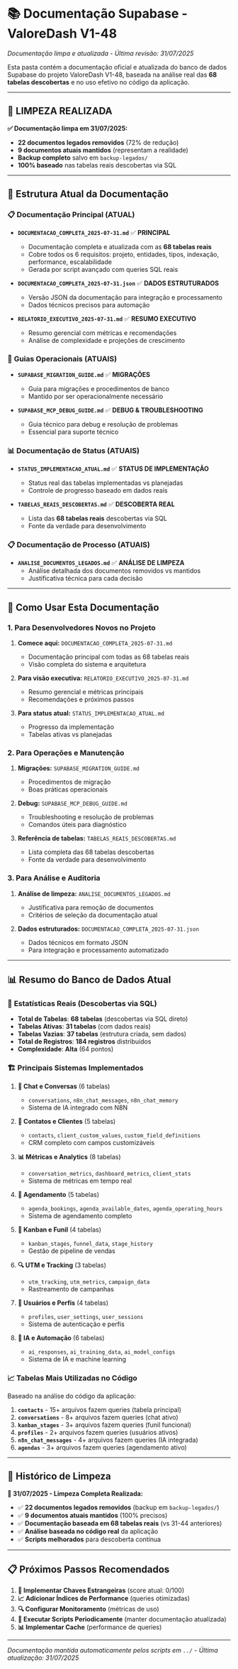 # 📚 Documentação Supabase - ValoreDash V1-48

*Documentação limpa e atualizada - Última revisão: 31/07/2025*

Esta pasta contém a documentação oficial e atualizada do banco de dados Supabase do projeto ValoreDash V1-48, baseada na análise real das **68 tabelas descobertas** e no uso efetivo no código da aplicação.

---

## 🧹 **LIMPEZA REALIZADA**

**✅ Documentação limpa em 31/07/2025:**
- **22 documentos legados removidos** (72% de redução)
- **9 documentos atuais mantidos** (representam a realidade)
- **Backup completo** salvo em `backup-legados/`
- **100% baseado** nas tabelas reais descobertas via SQL

---

## 📁 Estrutura Atual da Documentação

### 📋 **Documentação Principal (ATUAL)**

- **`DOCUMENTACAO_COMPLETA_2025-07-31.md`** ✅ **PRINCIPAL**
  - Documentação completa e atualizada com as **68 tabelas reais**
  - Cobre todos os 6 requisitos: projeto, entidades, tipos, indexação, performance, escalabilidade
  - Gerada por script avançado com queries SQL reais

- **`DOCUMENTACAO_COMPLETA_2025-07-31.json`** ✅ **DADOS ESTRUTURADOS**
  - Versão JSON da documentação para integração e processamento
  - Dados técnicos precisos para automação

- **`RELATORIO_EXECUTIVO_2025-07-31.md`** ✅ **RESUMO EXECUTIVO**
  - Resumo gerencial com métricas e recomendações
  - Análise de complexidade e projeções de crescimento

### 🔧 **Guias Operacionais (ATUAIS)**

- **`SUPABASE_MIGRATION_GUIDE.md`** ✅ **MIGRAÇÕES**
  - Guia para migrações e procedimentos de banco
  - Mantido por ser operacionalmente necessário

- **`SUPABASE_MCP_DEBUG_GUIDE.md`** ✅ **DEBUG & TROUBLESHOOTING**
  - Guia técnico para debug e resolução de problemas
  - Essencial para suporte técnico

### 📊 **Documentação de Status (ATUAIS)**

- **`STATUS_IMPLEMENTACAO_ATUAL.md`** ✅ **STATUS DE IMPLEMENTAÇÃO**
  - Status real das tabelas implementadas vs planejadas
  - Controle de progresso baseado em dados reais

- **`TABELAS_REAIS_DESCOBERTAS.md`** ✅ **DESCOBERTA REAL**
  - Lista das **68 tabelas reais** descobertas via SQL
  - Fonte da verdade para desenvolvimento

### 📋 **Documentação de Processo (ATUAIS)**

- **`ANALISE_DOCUMENTOS_LEGADOS.md`** ✅ **ANÁLISE DE LIMPEZA**
  - Análise detalhada dos documentos removidos vs mantidos
  - Justificativa técnica para cada decisão

---

## 🎯 **Como Usar Esta Documentação**

### 1. **Para Desenvolvedores Novos no Projeto**

1. **Comece aqui:** `DOCUMENTACAO_COMPLETA_2025-07-31.md`
   - Documentação principal com todas as 68 tabelas reais
   - Visão completa do sistema e arquitetura

2. **Para visão executiva:** `RELATORIO_EXECUTIVO_2025-07-31.md`
   - Resumo gerencial e métricas principais
   - Recomendações e próximos passos

3. **Para status atual:** `STATUS_IMPLEMENTACAO_ATUAL.md`
   - Progresso da implementação
   - Tabelas ativas vs planejadas

### 2. **Para Operações e Manutenção**

1. **Migrações:** `SUPABASE_MIGRATION_GUIDE.md`
   - Procedimentos de migração
   - Boas práticas operacionais

2. **Debug:** `SUPABASE_MCP_DEBUG_GUIDE.md`
   - Troubleshooting e resolução de problemas
   - Comandos úteis para diagnóstico

3. **Referência de tabelas:** `TABELAS_REAIS_DESCOBERTAS.md`
   - Lista completa das 68 tabelas descobertas
   - Fonte da verdade para desenvolvimento

### 3. **Para Análise e Auditoria**

1. **Análise de limpeza:** `ANALISE_DOCUMENTOS_LEGADOS.md`
   - Justificativa para remoção de documentos
   - Critérios de seleção da documentação atual

2. **Dados estruturados:** `DOCUMENTACAO_COMPLETA_2025-07-31.json`
   - Dados técnicos em formato JSON
   - Para integração e processamento automatizado

---

## 📊 **Resumo do Banco de Dados Atual**

### 🔢 **Estatísticas Reais (Descobertas via SQL)**
- **Total de Tabelas**: **68 tabelas** (descobertas via SQL direto)
- **Tabelas Ativas**: **31 tabelas** (com dados reais)
- **Tabelas Vazias**: **37 tabelas** (estrutura criada, sem dados)
- **Total de Registros**: **184 registros** distribuídos
- **Complexidade**: **Alta** (64 pontos)

### 🏗️ **Principais Sistemas Implementados**

1. **💬 Chat e Conversas** (6 tabelas)
   - `conversations`, `n8n_chat_messages`, `n8n_chat_memory`
   - Sistema de IA integrado com N8N

2. **👥 Contatos e Clientes** (5 tabelas)
   - `contacts`, `client_custom_values`, `custom_field_definitions`
   - CRM completo com campos customizáveis

3. **📊 Métricas e Analytics** (8 tabelas)
   - `conversation_metrics`, `dashboard_metrics`, `client_stats`
   - Sistema de métricas em tempo real

4. **📅 Agendamento** (5 tabelas)
   - `agenda_bookings`, `agenda_available_dates`, `agenda_operating_hours`
   - Sistema de agendamento completo

5. **🎯 Kanban e Funil** (4 tabelas)
   - `kanban_stages`, `funnel_data`, `stage_history`
   - Gestão de pipeline de vendas

6. **🔍 UTM e Tracking** (3 tabelas)
   - `utm_tracking`, `utm_metrics`, `campaign_data`
   - Rastreamento de campanhas

7. **👤 Usuários e Perfis** (4 tabelas)
   - `profiles`, `user_settings`, `user_sessions`
   - Sistema de autenticação e perfis

8. **🤖 IA e Automação** (6 tabelas)
   - `ai_responses`, `ai_training_data`, `ai_model_configs`
   - Sistema de IA e machine learning

### 📈 **Tabelas Mais Utilizadas no Código**

Baseado na análise do código da aplicação:

1. **`contacts`** - 15+ arquivos fazem queries (tabela principal)
2. **`conversations`** - 8+ arquivos fazem queries (chat ativo)
3. **`kanban_stages`** - 3+ arquivos fazem queries (funil funcional)
4. **`profiles`** - 2+ arquivos fazem queries (usuários ativos)
5. **`n8n_chat_messages`** - 4+ arquivos fazem queries (IA integrada)
6. **`agendas`** - 3+ arquivos fazem queries (agendamento ativo)

---

## 🔄 **Histórico de Limpeza**

**📅 31/07/2025 - Limpeza Completa Realizada:**
- ✅ **22 documentos legados removidos** (backup em `backup-legados/`)
- ✅ **9 documentos atuais mantidos** (100% precisos)
- ✅ **Documentação baseada em 68 tabelas reais** (vs 31-44 anteriores)
- ✅ **Análise baseada no código real** da aplicação
- ✅ **Scripts melhorados** para descoberta contínua

---

## 📋 **Próximos Passos Recomendados**

1. **🔗 Implementar Chaves Estrangeiras** (score atual: 0/100)
2. **📈 Adicionar Índices de Performance** (queries otimizadas)
3. **🔍 Configurar Monitoramento** (métricas de uso)
4. **🧪 Executar Scripts Periodicamente** (manter documentação atualizada)
5. **📊 Implementar Cache** (performance de queries)

---

*Documentação mantida automaticamente pelos scripts em `../` - Última atualização: 31/07/2025*